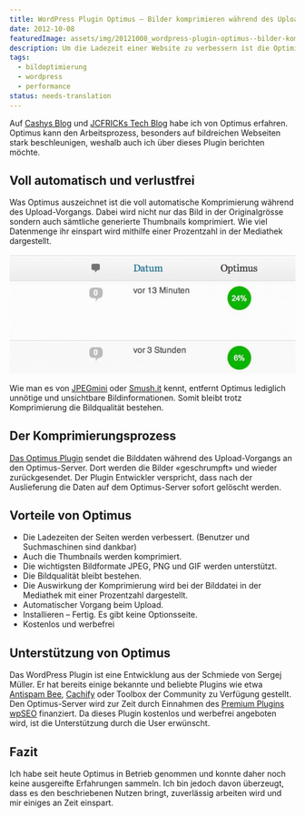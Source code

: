 ```yaml
---
title: WordPress Plugin Optimus ­– Bilder komprimieren während des Upload-Vorgangs
date: 2012-10-08
featuredImage: assets/img/20121008_wordpress-plugin-optimus--bilder-komprimieren-waehrend-des-upload-vorgangs.jpg
description: Um die Ladezeit einer Website zu verbessern ist die Optimierung von Bildern einer der wichtigsten Massnahmen. [Das neue WordPress Plugin Optimus von Sergej Müller](http://wordpress.org/plugins/optimus/) bietet eine komfortable automatische Optimierung während des Upload-Vorgangs.
tags:
  - bildoptimierung
  - wordpress
  - performance
status: needs-translation
---
```

Auf [Cashys Blog](http://stadt-bremerhaven.de/optimus-bilder-fuer-blogs-optimieren/) und [JCFRICKs Tech Blog](http://www.ifrick.ch/2012/10/optimus-wordpress-plugin-bilder-automatisch-optimieren/) habe ich von Optimus erfahren. Optimus kann den Arbeitsprozess, besonders auf bildreichen Webseiten stark beschleunigen, weshalb auch ich über dieses Plugin berichten möchte.

## Voll automatisch und verlustfrei

Was Optimus auszeichnet ist die voll automatische Komprimierung während des Upload-Vorgangs. Dabei wird nicht nur das Bild in der Originalgrösse sondern auch sämtliche generierte Thumbnails komprimiert. Wie viel Datenmenge ihr einspart wird mithilfe einer Prozentzahl in der Mediathek dargestellt.

![Optimus Anzeige der Komprimierung in der Mediathek](assets/img/20121008_wordpress-plugin-optimus--bilder-komprimieren-waehrend-des-upload-vorgangs_1.jpg)

Wie man es von [JPEGmini](https://www.jpegmini.com/) oder [Smush.it](http://www.smushit.com/ysmush.it/) kennt, entfernt Optimus lediglich unnötige und unsichtbare Bildinformationen. Somit bleibt trotz Komprimierung die Bildqualität bestehen.

## Der Komprimierungsprozess

[Das Optimus Plugin](http://wordpress.org/plugins/optimus/) sendet die Bilddaten während des Upload-Vorgangs an den Optimus-Server. Dort werden die Bilder «geschrumpft» und wieder zurückgesendet. Der Plugin Entwickler verspricht, dass nach der Auslieferung die Daten auf dem Optimus-Server sofort gelöscht werden.

## Vorteile von Optimus

- Die Ladezeiten der Seiten werden verbessert. (Benutzer und Suchmaschinen sind dankbar)
- Auch die Thumbnails werden komprimiert.
- Die wichtigsten Bildformate JPEG, PNG und GIF werden unterstützt.
- Die Bildqualität bleibt bestehen.
- Die Auswirkung der Komprimierung wird bei der Bilddatei in der Mediathek mit einer Prozentzahl dargestellt.
- Automatischer Vorgang beim Upload.
- Installieren – Fertig. Es gibt keine Optionsseite.
- Kostenlos und werbefrei

## Unterstützung von Optimus

Das WordPress Plugin ist eine Entwicklung aus der Schmiede von Sergej Müller. Er hat bereits einige bekannte und beliebte Plugins wie etwa [Antispam Bee](http://wordpress.org/plugins/antispam-bee/), [Cachify](http://wordpress.org/plugins/cachify/) oder Toolbox der Community zu Verfügung gestellt. Den Optimus-Server wird zur Zeit durch Einnahmen des [Premium Plugins wpSEO](http://wpseo.de/) finanziert. Da dieses Plugin kostenlos und werbefrei angeboten wird, ist die Unterstützung durch die User erwünscht.

## Fazit

Ich habe seit heute Optimus in Betrieb genommen und konnte daher noch keine ausgereifte Erfahrungen sammeln. Ich bin jedoch davon überzeugt, dass es den beschriebenen Nutzen bringt, zuverlässig arbeiten wird und mir einiges an Zeit einspart.

